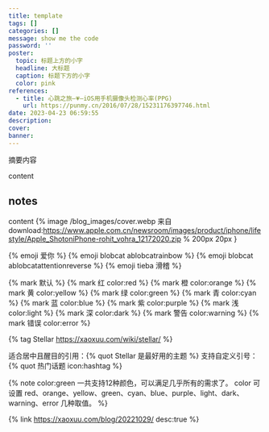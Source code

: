 ```yaml
---
title: template
tags: []
categories: []
message: show me the code
password: ''
poster:
  topic: 标题上方的小字
  headline: 大标题
  caption: 标题下方的小字
  color: pink
references:
  - title: 心跳之旅—💗—iOS用手机摄像头检测心率(PPG)
    url: https://punmy.cn/2016/07/28/15231176397746.html
date: 2023-04-23 06:59:55
description:
cover:
banner:
---
```



摘要内容
<!-- more -->
content 

## notes 

content 
{% image /blog_images/cover.webp 来自  download:https://www.apple.com.cn/newsroom/images/product/iphone/lifestyle/Apple_ShotoniPhone-rohit_vohra_12172020.zip %  200px 20px  }


{% emoji 爱你 %}
{% emoji blobcat ablobcatrainbow %}
{% emoji blobcat ablobcatattentionreverse %}
{% emoji tieba 滑稽 %}


{% mark 默认 %} {% mark 红 color:red %} {% mark 橙 color:orange %} {% mark 黄 color:yellow %} {% mark 绿 color:green %} {% mark 青 color:cyan %} {% mark 蓝 color:blue %} {% mark 紫 color:purple %} {% mark 浅 color:light %} {% mark 深 color:dark %} {% mark 警告 color:warning %} {% mark 错误 color:error %}  


{% tag Stellar https://xaoxuu.com/wiki/stellar/ %}

适合居中且醒目的引用：{% quot Stellar 是最好用的主题 %}
支持自定义引号：{% quot 热门话题 icon:hashtag %}


{% note color:green 一共支持12种颜色，可以满足几乎所有的需求了。 color 可设置 red、orange、yellow、green、cyan、blue、purple、light、dark、warning、error 几种取值。 %}

{% link https://xaoxuu.com/blog/20221029/ desc:true %}